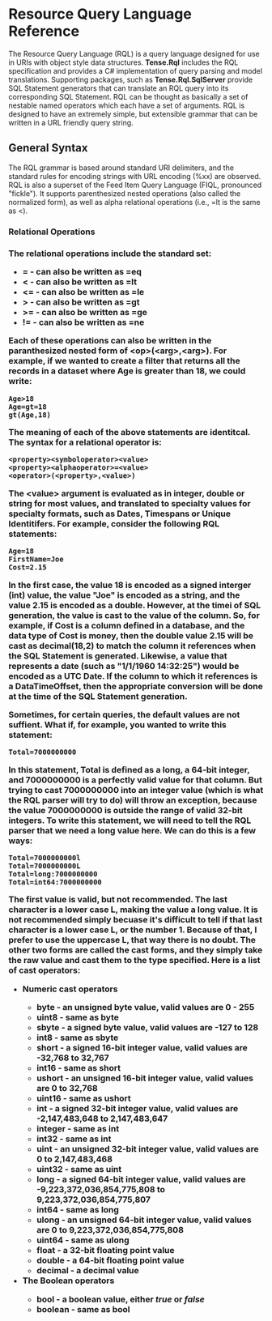 <h1>Resource Query Language Reference</h1>
<p>The Resource Query Language (RQL) is a query language designed for use in URIs with object style data structures. <b>Tense.Rql</b> includes the RQL specification and provides a C# implementation of query parsing and model translations. Supporting packages, such as <b>Tense.Rql.SqlServer</b> provide SQL Statement generators that can translate an RQL query into its corresponding SQL Statement. RQL can be thought as basically a set of nestable named operators which each have a set of arguments. RQL is designed to have an extremely simple, but extensible grammar that can be written in a URL friendly query string.</p>
<h2>General Syntax</h2>
<p>The RQL grammar is based around standard URI delimiters, and the standard rules for encoding strings with URL encoding (%xx) are observed. RQL is also a superset of the Feed Item Query Language (FIQL, pronounced "fickle"). It supports parenthesized nested operations (also called the normalized form), as well as alpha relational operations (i.e., =lt is the same as &lt;).<p>
<h3>Relational Operations<h3>
<p>The relational operations include the standard set:</p>
<ul>
<li><b>=</b> - can also be written as <b>=eq</b></li>
<li><b>&lt;</b> - can also be written as <b>=lt</b></li>
<li><b>&lt;=</b> - can also be written as <b>=le</b></li>
<li><b>&gt;</b> - can also be written as <b>=gt</b></li>
<li><b>&gt;=</b> - can also be written as <b>=ge</b></li>
<li><b>!=</b> - can also be written as <b>=ne</b></li>
</ul>
<p>Each of these operations can also be written in the paranthesized nested form of &lt;op&gt;(&lt;arg&gt;,&lt;arg&gt;). For example, if we wanted to create a filter that returns all the records in a dataset where Age is greater than 18, we could write:</p>
<pre><code>Age&gt;18
Age=gt=18
gt(Age,18)</code></pre>
<p>The meaning of each of the above statements are identitcal. The syntax for a relational operator is:</p>
<pre><code>&lt;property&gt;&lt;symboloperator&gt;&lt;value&gt;
&lt;property&gt;&lt;alphaoperator&gt;=&lt;value&gt;
&lt;operator&gt;(&lt;property&gt;,&lt;value&gt;)
</code></pre>
<p>The &lt;value&gt; argument is evaluated as in integer, double or string for most values, and translated to specialty values for specialty formats, such as Dates, Timespans or Unique Identitifers. For example, consider the following RQL statements:<p>
<pre><code>Age=18
FirstName=Joe
Cost=2.15</code></pre>
<p>In the first case, the value 18 is encoded as a signed interger (int) value, the value "Joe" is encoded as a string, and the value 2.15 is encoded as a double. However, at the timei of SQL generation, the value is cast to the value of the column. So, for example, if Cost is a column defined in a database, and the data type of Cost is money, then the double value 2.15 will be cast as decimal(18,2) to match the column it references when the SQL Statement is generated. Likewise, a value that represents a date (such as "1/1/1960 14:32:25") would be encoded as a UTC Date. If the column to which it references is a DataTimeOffset, then the appropriate conversion will be done at the time of the SQL Statement generation.<p>
<p>Sometimes, for certain queries, the default values are not suffient. What if, for example, you wanted to write this statement:<p>
<pre><code>Total=7000000000
</code></pre>
<p>In this statement, Total is defined as a long, a 64-bit integer, and 7000000000 is a perfectly valid value for that column. But trying to cast 7000000000 into an integer value (which is what the RQL parser will try to do) will throw an exception, because the value 7000000000 is outside the range of valid 32-bit integers. To write this statement, we will need to tell the RQL parser that we need a long value here. We can do this is a few ways:<p>
<pre><code>Total=7000000000l
Total=7000000000L
Total=long:7000000000
Total=int64:7000000000</code></pre>
<p>The first value is valid, but not recommended. The last character is a lower case L, making the value a long value. It is not recommended simply becuase it's difficult to tell if that last character is a lower case L, or the number 1. Because of that, I prefer to use the uppercase L, that way there is no doubt. The other two forms are called the cast forms, and they simply take the raw value and cast them to the type specified. Here is a list of cast operators:</p>
<ul>
<li>Numeric cast operators</li>
<ul>
<li>byte - an unsigned byte value, valid values are 0 - 255</li>
<li>uint8 - same as byte</li>
<li>sbyte - a signed byte value, valid values are -127 to 128</li>
<li>int8 - same as sbyte</li>
<li>short - a signed 16-bit integer value, valid values are -32,768 to 32,767</li>
<li>int16 - same as short</li>
<li>ushort - an unsigned 16-bit integer value, valid values are 0 to 32,768</li>
<li>uint16 - same as ushort</li>
<li>int - a signed 32-bit integer value, valid values are -2,147,483,648 to 2,147,483,647</li>
<li>integer - same as int</li>
<li>int32 - same as int</li>
<li>uint - an unsigned 32-bit integer value, valid values are 0 to 2,147,483,468</li>
<li>uint32 - same as uint</li>
<li>long - a signed 64-bit integer value, valid values are -9,223,372,036,854,775,808 to 9,223,372,036,854,775,807</li>
<li>int64 - same as long</li>
<li>ulong - an unsigned 64-bit integer value, valid values are 0 to 9,223,372,036,854,775,808</li>
<li>uint64 - same as ulong</li>
<li>float - a 32-bit floating point value</li>
<li>double - a 64-bit floating point value</li>
<li>decimal - a decimal value</li>
</ul>
<li>The Boolean operators</li>
<ul>
<li>bool - a boolean value, either <i>true</i> or <i>false</i>
<li>boolean - same as bool
</ul>
</ul>
